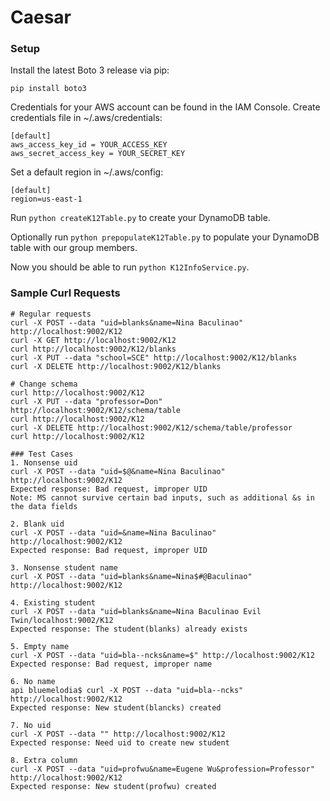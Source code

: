 # Caesar

### Setup

Install the latest Boto 3 release via pip:

```pip install boto3```

Credentials for your AWS account can be found in the IAM Console. Create credentials file in ~/.aws/credentials:

```
[default]
aws_access_key_id = YOUR_ACCESS_KEY
aws_secret_access_key = YOUR_SECRET_KEY
```

Set a default region in ~/.aws/config:

```
[default]
region=us-east-1
```

Run `python createK12Table.py` to create your DynamoDB table.

Optionally run `python prepopulateK12Table.py` to populate your DynamoDB table with our group members.

Now you should be able to run `python K12InfoService.py`.

### Sample Curl Requests
```
# Regular requests
curl -X POST --data "uid=blanks&name=Nina Baculinao" http://localhost:9002/K12
curl -X GET http://localhost:9002/K12
curl http://localhost:9002/K12/blanks
curl -X PUT --data "school=SCE" http://localhost:9002/K12/blanks
curl -X DELETE http://localhost:9002/K12/blanks 

# Change schema
curl http://localhost:9002/K12
curl -X PUT --data "professor=Don" http://localhost:9002/K12/schema/table
curl http://localhost:9002/K12
curl -X DELETE http://localhost:9002/K12/schema/table/professor
curl http://localhost:9002/K12
```

```
### Test Cases
1. Nonsense uid
curl -X POST --data "uid=$@&name=Nina Baculinao" http://localhost:9002/K12
Expected response: Bad request, improper UID
Note: MS cannot survive certain bad inputs, such as additional &s in the data fields

2. Blank uid
curl -X POST --data "uid=&name=Nina Baculinao" http://localhost:9002/K12
Expected response: Bad request, improper UID

3. Nonsense student name
curl -X POST --data "uid=blanks&name=Nina$#@Baculinao" http://localhost:9002/K12

4. Existing student
curl -X POST --data "uid=blanks&name=Nina Baculinao Evil Twin/localhost:9002/K12
Expected response: The student(blanks) already exists

5. Empty name
curl -X POST --data "uid=bla--ncks&name=$" http://localhost:9002/K12
Expected response: Bad request, improper name

6. No name
api bluemelodia$ curl -X POST --data "uid=bla--ncks" http://localhost:9002/K12
Expected response: New student(blancks) created

7. No uid
curl -X POST --data "" http://localhost:9002/K12
Expected response: Need uid to create new student

8. Extra column
curl -X POST --data "uid=profwu&name=Eugene Wu&profession=Professor" http://localhost:9002/K12
Expected response: New student(profwu) created
```
